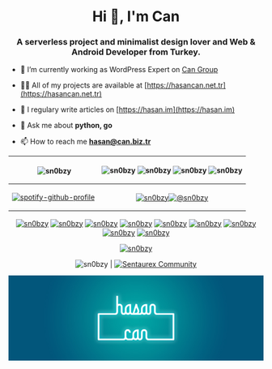 <h1 align="center">Hi 👋, I'm Can</h1>
<h3 align="center">A serverless project and minimalist design lover and Web & Android Developer from Turkey.</h3>

- 🔭 I’m currently working as WordPress Expert on [Can Group](https://can.biz.tr)

- 👨‍💻 All of my projects are available at [https://hasancan.net.tr](https://hasancan.net.tr)

- 📝 I regulary write articles on [https://hasan.im](https://hasan.im)

- 💬 Ask me about **python, go**

- 📫 How to reach me **hasan@can.biz.tr**

|  <p>&nbsp;<img align="center" src="https://github-readme-stats.vercel.app/api?username=sn0bzy&show_icons=true" alt="sn0bzy" /></p> | <p align="left"><img src="https://www.vectorlogo.zone/logos/firebase/firebase-icon.svg" alt="sn0bzy" width="40" height="40"/> <img src="https://www.vectorlogo.zone/logos/flutterio/flutterio-icon.svg" alt="sn0bzy" width="40" height="40"/> <img src="https://www.vectorlogo.zone/logos/git-scm/git-scm-icon.svg" alt="sn0bzy" width="40" height="40"/> <img src="https://reactnative.dev/img/header_logo.svg" alt="sn0bzy" width="40" height="40"/></p>  |
| :------------: | :------------: |
| [![spotify-github-profile](https://spotify-github-profile.vercel.app/api/view?uid=snobzy&cover_image=false)](https://spotify-github-profile.vercel.app/api/view?uid=snobzy&redirect=true) | <p align="center"><a href="https://twitter.com/sn0bzy" target="blank"><img align="center" src="https://cdn.jsdelivr.net/npm/simple-icons@3.0.1/icons/twitter.svg" alt="sn0bzy" height="40" width="40" /></a><a href="https://medium.com/@sn0bzy" target="blank"><img align="center" src="https://cdn.jsdelivr.net/npm/simple-icons@3.0.1/icons/medium.svg" alt="@sn0bzy" height="40" width="40" /></a></p>|

<p align="center">
<a href="https://codepen.io/sn0bzy" target="blank"><img align="center" src="https://cdn.jsdelivr.net/npm/simple-icons@3.0.1/icons/codepen.svg" alt="sn0bzy" height="20" width="20" /></a>
<a href="https://dev.to/sn0bzy" target="blank"><img align="center" src="https://cdn.jsdelivr.net/npm/simple-icons@3.0.1/icons/dev-dot-to.svg" alt="sn0bzy" height="20" width="20" /></a>
<a href="https://twitter.com/sn0bzy" target="blank"><img align="center" src="https://cdn.jsdelivr.net/npm/simple-icons@3.0.1/icons/twitter.svg" alt="sn0bzy" height="20" width="20" /></a>
<a href="https://linkedin.com/in/sn0bzy" target="blank"><img align="center" src="https://cdn.jsdelivr.net/npm/simple-icons@3.0.1/icons/linkedin.svg" alt="sn0bzy" height="20" width="20" /></a>
<a href="https://stackoverflow.com/sn0bzy" target="blank"><img align="center" src="https://cdn.jsdelivr.net/npm/simple-icons@3.0.1/icons/stackoverflow.svg" alt="sn0bzy" height="20" width="20" /></a>
<a href="https://codesandbox.com/sn0bzy" target="blank"><img align="center" src="https://cdn.jsdelivr.net/npm/simple-icons@3.0.1/icons/codesandbox.svg" alt="sn0bzy" height="20" width="20" /></a>
<a href="https://kaggle.com/sn0bzy" target="blank"><img align="center" src="https://cdn.jsdelivr.net/npm/simple-icons@3.0.1/icons/kaggle.svg" alt="sn0bzy" height="20" width="20" /></a>
<a href="https://fb.com/sn0bzy" target="blank"><img align="center" src="https://cdn.jsdelivr.net/npm/simple-icons@3.0.1/icons/facebook.svg" alt="sn0bzy" height="20" width="20" /></a>
<a href="https://instagram.com/sn0bzy" target="blank"><img align="center" src="https://cdn.jsdelivr.net/npm/simple-icons@3.0.1/icons/instagram.svg" alt="sn0bzy" height="20" width="20" /></a>
</p>

<p align="center"> <a href="https://twitter.com/Sn0bzy"><img src="https://img.shields.io/twitter/follow/sn0bzy?label=Follow%20at%20Twitter&style=for-the-badge" alt="sn0bzy" /> </a></p>
<p align="center"> <img src="https://komarev.com/ghpvc/?username=sn0bzy" alt="sn0bzy" /> | <a href="https://discord.gg/TwSmbSNG6y"><img src="https://img.shields.io/discord/561437482990698520" alt="Sentaurex Community" /></a> </p>
<p align="center"> <a href="https://hasan.im"><img src="https://raw.githubusercontent.com/Sn0bzy/Sn0bzy/master/Cover.jpg" alt="sn0bzy" /></a> </p>



